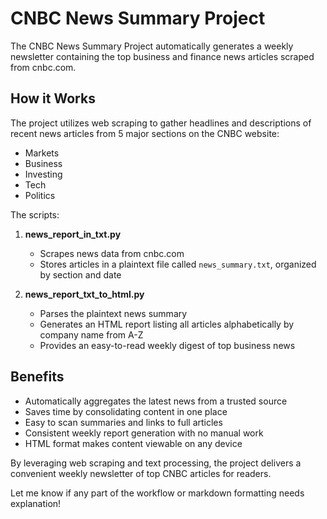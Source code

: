 # CNBC News Summary Project

The CNBC News Summary Project automatically generates a weekly newsletter containing the top business and finance news articles scraped from cnbc.com.

## How it Works

The project utilizes web scraping to gather headlines and descriptions of recent news articles from 5 major sections on the CNBC website:

- Markets
- Business   
- Investing
- Tech
- Politics

The scripts:

1. **news_report_in_txt.py**
   - Scrapes news data from cnbc.com
   - Stores articles in a plaintext file called `news_summary.txt`, organized by section and date

2. **news_report_txt_to_html.py**   
   - Parses the plaintext news summary
   - Generates an HTML report listing all articles alphabetically by company name from A-Z
   - Provides an easy-to-read weekly digest of top business news

## Benefits

- Automatically aggregates the latest news from a trusted source
- Saves time by consolidating content in one place   
- Easy to scan summaries and links to full articles
- Consistent weekly report generation with no manual work
- HTML format makes content viewable on any device

By leveraging web scraping and text processing, the project delivers a convenient weekly newsletter of top CNBC articles for readers.

Let me know if any part of the workflow or markdown formatting needs explanation!